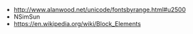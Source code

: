 * http://www.alanwood.net/unicode/fontsbyrange.html#u2500
* NSimSun
* https://en.wikipedia.org/wiki/Block_Elements
